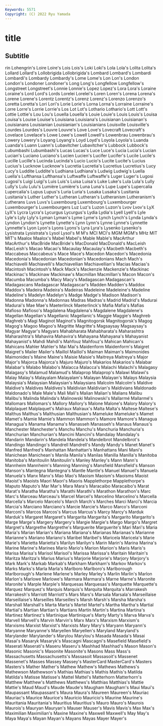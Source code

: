 ```yaml
---
Keywords: 5571
Copyright: (C) 2022 Ryu Yamada
---
```



# title

## Subtitle
rin
Lohengrin's Loire Loire's Lois Lois's Loki Loki's Lola Lola's Lolita
Lolita's Lollard Lollard's Lollobrigida Lollobrigida's Lombard Lombard's Lombardi Lombardi's Lombardy
Lombardy's Lome Lome's Lon Lon's London London's Londoner Londoner's Long
Long's Longfellow Longfellow's Longstreet Longstreet's Lonnie Lonnie's Lopez Lopez's Lora
Lora's Loraine Loraine's Lord Lord's Lords Lorelei Lorelei's Loren Loren's
Lorena Lorena's Lorene Lorene's Lorentz Lorentz's Lorenz Lorenz's Lorenzo Lorenzo's
Loretta Loretta's Lori Lori's Lorie Lorie's Lorna Lorna's Lorraine Lorraine's
Lorre Lorre's Lorrie Lorrie's Los Lot Lot's Lothario Lothario's Lott
Lott's Lottie Lottie's Lou Lou's Louella Louella's Louie Louie's Louis
Louis's Louisa Louisa's Louise Louise's Louisiana Louisiana's Louisianan Louisianan's Louisianans
Louisianian Louisianian's Louisianians Louisville Louisville's Lourdes Lourdes's Louvre Louvre's Love
Love's Lovecraft Lovecraft's Lovelace Lovelace's Lowe Lowe's Lowell Lowell's Lowenbrau
Lowenbrau's Lowery Lowery's Loyang Loyang's Loyd Loyd's Loyola Loyola's Luanda
Luanda's Luann Luann's Lubavitcher Lubavitcher's Lubbock Lubbock's Lubumbashi Lubumbashi's Lucas
Lucas's Luce Luce's Lucia Lucia's Lucian Lucian's Luciano Luciano's Lucien
Lucien's Lucifer Lucifer's Lucile Lucile's Lucille Lucille's Lucinda Lucinda's Lucio
Lucio's Lucite Lucite's Lucius Lucius's Lucknow Lucknow's Lucretia Lucretia's Lucretius
Lucretius's Lucy Lucy's Luddite Luddite's Ludhiana Ludhiana's Ludwig Ludwig's Luella
Luella's Lufthansa Lufthansa's Luftwaffe Luftwaffe's Luger Luger's Lugosi Lugosi's Luigi
Luigi's Luis Luis's Luisa Luisa's Luke Luke's Lula Lula's Lully
Lully's Lulu Lulu's Lumière Lumière's Luna Luna's Lupe Lupe's Lupercalia
Lupercalia's Lupus Lupus's Luria Luria's Lusaka Lusaka's Lusitania Lusitania's Luther
Luther's Lutheran Lutheran's Lutheranism Lutheranism's Lutherans Luvs Luvs's Luxembourg Luxembourg's
Luxembourger Luxembourger's Luxembourgers Luz Luz's Luzon Luzon's Lvov Lvov's LyX
LyX's Lycra Lycra's Lycurgus Lycurgus's Lydia Lydia's Lyell Lyell's Lyle
Lyle's Lyly Lyly's Lyman Lyman's Lyme Lyme's Lynch Lynch's Lynda
Lynda's Lyndon Lyndon's Lynette Lynette's Lynn Lynn's Lynne Lynne's Lynnette
Lynnette's Lyon Lyon's Lyons Lyons's Lyra Lyra's Lysenko Lysenko's Lysistrata
Lysistrata's Lysol Lysol's M M's MCI MCI's MGM MGM's MHz
MIT MIT's Maalox Maalox's Mabel Mabel's Mable Mable's MacArthur MacArthur's
MacBride MacBride's MacDonald MacDonald's MacLeish MacLeish's Macao Macao's Macaulay Macaulay's
Macbeth Macbeth's Maccabeus Maccabeus's Mace Mace's Macedon Macedon's Macedonia Macedonia's
Macedonian Macedonian's Macedonians Mach Mach's Machiavelli Machiavelli's Machiavellian Machiavellian's Macias
Macias's Macintosh Macintosh's Mack Mack's Mackenzie Mackenzie's Mackinac Mackinac's Mackinaw
Mackinaw's Macmillan Macmillan's Macon Macon's Macumba Macumba's Macy Macy's Madagascan
Madagascan's Madagascans Madagascar Madagascar's Madden Madden's Maddox Maddox's Madeira Madeira's
Madeiras Madeleine Madeleine's Madeline Madeline's Madelyn Madelyn's Madge Madge's Madison
Madison's Madonna Madonna's Madonnas Madras Madras's Madrid Madrid's Madurai Madurai's
Mae Mae's Maeterlinck Maeterlinck's Mafia Mafia's Mafias Mafioso Mafioso's Magdalena
Magdalena's Magdalene Magdalene's Magellan Magellan's Magellanic Magellanic's Maggie Maggie's Maghreb
Maghreb's Magi Maginot Maginot's Magnitogorsk Magnitogorsk's Magog Magog's Magoo Magoo's
Magritte Magritte's Magsaysay Magsaysay's Magyar Magyar's Magyars Mahabharata Mahabharata's Maharashtra
Maharashtra's Mahavira Mahavira's Mahayana Mahayana's Mahayanist Mahayanist's Mahdi Mahdi's Mahfouz
Mahfouz's Mahican Mahican's Mahicans Mahler Mahler's Mai Mai's Maidenform Maidenform's
Maigret Maigret's Mailer Mailer's Maillol Maillol's Maiman Maiman's Maimonides Maimonides's
Maine Maine's Maisie Maisie's Maitreya Maitreya's Major Major's Majorca Majorca's
Majuro Majuro's Makarios Makarios's Malabar Malabar's Malabo Malabo's Malacca Malacca's
Malachi Malachi's Malagasy Malagasy's Malamud Malamud's Malaprop Malaprop's Malawi Malawi's
Malay Malay's Malayalam Malayalam's Malayan Malayan's Malays Malaysia Malaysia's Malaysian
Malaysian's Malaysians Malcolm Malcolm's Maldive Maldive's Maldives Maldives's Maldivian Maldivian's
Maldivians Maldonado Maldonado's Male Male's Mali Mali's Malian Malian's Malians
Malibu Malibu's Malinda Malinda's Malinowski Malinowski's Mallarmé Mallarmé's Mallomars Mallomars's
Mallory Mallory's Malone Malone's Malory Malory's Malplaquet Malplaquet's Malraux Malraux's
Malta Malta's Maltese Maltese's Malthus Malthus's Malthusian Malthusian's Mameluke Mameluke's
Mamet Mamet's Mamie Mamie's Mammon Mammon's Mamore Mamore's Managua Managua's
Manama Manama's Manasseh Manasseh's Manaus Manaus's Manchester Manchester's Manchu Manchu's
Manchuria Manchuria's Manchurian Manchurian's Mancini Mancini's Mandalay Mandalay's Mandarin Mandarin's
Mandela Mandela's Mandelbrot Mandelbrot's Mandingo Mandingo's Mandrell Mandrell's Mandy Mandy's
Manet Manet's Manfred Manfred's Manhattan Manhattan's Manhattans Mani Mani's Manichean
Manichean's Manila Manila's Manilas Manilla Manilla's Manitoba Manitoba's Manitoulin Manitoulin's
Manley Manley's Mann Mann's Mannheim Mannheim's Manning Manning's Mansfield Mansfield's
Manson Manson's Mantegna Mantegna's Mantle Mantle's Manuel Manuel's Manuela Manuela's
Manx Manx's Mao Mao's Maoism Maoism's Maoisms Maoist Maoist's Maoists
Maori Maori's Maoris Mapplethorpe Mapplethorpe's Maputo Maputo's Mar Mar's Mara
Mara's Maracaibo Maracaibo's Marat Marat's Maratha Maratha's Marathi Marathi's Marathon
Marathon's Marc Marc's Marceau Marceau's Marcel Marcel's Marcelino Marcelino's Marcella
Marcella's Marcelo Marcelo's March March's Marches Marci Marci's Marcia Marcia's
Marciano Marciano's Marcie Marcie's Marco Marco's Marconi Marconi's Marcos Marcos's
Marcus Marcus's Marcy Marcy's Marduk Marduk's Margaret Margaret's Margarita Margarita's
Margarito Margarito's Marge Marge's Margery Margery's Margie Margie's Margo Margo's
Margret Margret's Margrethe Margrethe's Marguerite Marguerite's Mari Mari's Maria Maria's
Marian Marian's Mariana Mariana's Marianas Marianas's Marianne Marianne's Mariano Mariano's
Maribel Maribel's Maricela Maricela's Marie Marie's Marietta Marietta's Marilyn Marilyn's
Marin Marin's Marina Marina's Marine Marine's Marines Mario Mario's Marion
Marion's Maris Maris's Marisa Marisa's Marisol Marisol's Marissa Marissa's Maritain
Maritain's Maritza Maritza's Marius Marius's Marjorie Marjorie's Marjory Marjory's Mark
Mark's Markab Markab's Markham Markham's Markov Markov's Marks Marks's Marla
Marla's Marlboro Marlboro's Marlborough Marlborough's Marlene Marlene's Marley Marley's Marlin
Marlin's Marlon Marlon's Marlowe Marlowe's Marmara Marmara's Marne Marne's Maronite
Maronite's Marple Marple's Marquesas Marquesas's Marquette Marquette's Marquez Marquez's Marquis
Marquis's Marquita Marquita's Marrakesh Marrakesh's Marriott Marriott's Mars Mars's Marsala
Marsala's Marseillaise Marseillaise's Marseilles Marseilles's Marsh Marsh's Marsha Marsha's Marshall
Marshall's Marta Marta's Martel Martel's Martha Martha's Martial Martial's Martian
Martian's Martians Martin Martin's Martina Martina's Martinez Martinez's Martinique Martinique's
Marty Marty's Marva Marva's Marvell Marvell's Marvin Marvin's Marx Marx's
Marxism Marxism's Marxisms Marxist Marxist's Marxists Mary Mary's Maryann Maryann's
Maryanne Maryanne's Maryellen Maryellen's Maryland Maryland's Marylander Marylander's Marylou Marylou's
Masada Masada's Masai Masai's Masaryk Masaryk's Mascagni Mascagni's Masefield Masefield's
Maserati Maserati's Maseru Maseru's Mashhad Mashhad's Mason Mason's Masonic Masonic's
Masonite Masonite's Masons Mass Mass's Massachusetts Massachusetts's Massasoit Massasoit's Massenet
Massenet's Masses Massey Massey's MasterCard MasterCard's Masters Masters's Mather Mather's
Mathew Mathew's Mathews Mathews's Mathewson Mathewson's Mathias Mathias's Mathis Mathis's
Matilda Matilda's Matisse Matisse's Mattel Mattel's Matterhorn Matterhorn's Matthew Matthew's
Matthews Matthews's Matthias Matthias's Mattie Mattie's Maud Maud's Maude Maude's
Maugham Maugham's Maui Maui's Maupassant Maupassant's Maura Maura's Maureen Maureen's
Mauriac Mauriac's Maurice Maurice's Mauricio Mauricio's Maurine Maurine's Mauritania Mauritania's
Mauritius Mauritius's Mauro Mauro's Maurois Maurois's Mauryan Mauryan's Mauser Mauser's
Mavis Mavis's Max Max's Maximilian Maximilian's Maxine Maxine's Maxwell Maxwell's
May May's Maya Maya's Mayan Mayan's Mayans Mayas Mayer Mayer's

